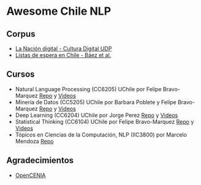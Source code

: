 # Awesome Chile NLP

## Corpus
- [La Nación digital - Cultura Digital UDP](https://culturadigital.udp.cl/index.php/lanacion/)
- [Listas de espera en Chile - Báez et al.](https://zenodo.org/records/3926705)

## Cursos
- Natural Language Processing (CC6205) UChile por Felipe Bravo-Marquez [Repo](https://github.com/dccuchile/CC6205) y [Videos](https://www.youtube.com/playlist?list=PLppKo85eGXiXIh54H_qz48yHPHeNVJqBi)
- Minería de Datos (CC5205) UChile por Barbara Poblete y Felipe Bravo-Marquez [Repo](https://github.com/dccuchile/CC5205) y [Videos](https://www.youtube.com/playlist?list=PLKUV14d0mKnUXXfmhqqZdcsNGAuV2GZda)
- Deep Learning (CC6204) UChile por Jorge Perez [Repo](https://github.com/dccuchile/CC6204) y [Videos](https://www.youtube.com/playlist?list=PLBjZ-ginWc1e0_Dp4heHglsjJmacV_F20)
- Statistical Thinking (CC6104) UChile por Felipe Bravo-Marquez [Repo](https://github.com/dccuchile/CC6104) y [Videos](https://www.youtube.com/playlist?list=PLppKo85eGXiXpvRVYM5ZJEHWWofjzuiXw)
- Tópicos en Ciencias de la Computación, NLP (IIC3800) por Marcelo Mendoza [Repo](https://github.com/marcelomendoza/IIC3800)

## Agradecimientos
- [OpenCENIA](https://opencenia.github.io/)

